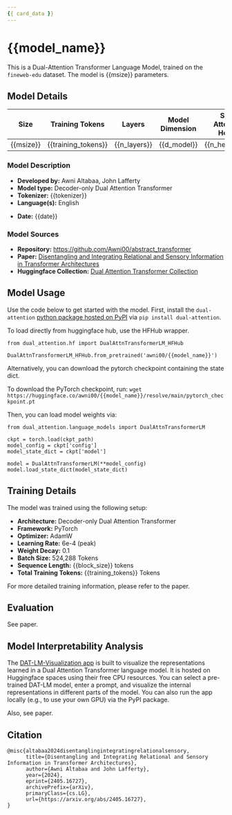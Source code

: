 ```yaml
---
{{ card_data }}
---
```


# {{model_name}}

<!-- Provide a quick summary of what the model is/does. -->

This is a Dual-Attention Transformer Language Model, trained on the `fineweb-edu` dataset. The model is {{msize}} parameters.


## Model Details

| Size | Training Tokens| Layers | Model Dimension | Self-Attention Heads | Relational Attention Heads | Relation Dimension | Context Length |
|--|--|--|--|--|--|--|--|
| {{msize}} | {{training_tokens}} | {{n_layers}}| {{d_model}} | {{n_heads_sa}} | {{n_heads_ra}} | {{rel_dim}} | {{block_size}} |


### Model Description

- **Developed by:** Awni Altabaa, John Lafferty
- **Model type:** Decoder-only Dual Attention Transformer
- **Tokenizer:** {{tokenizer}}
- **Language(s):** English
<!-- - **License:** MIT -->
<!-- - **Contact:** awni.altabaa@yale.edu -->
- **Date:** {{date}}

### Model Sources

- **Repository:** https://github.com/Awni00/abstract_transformer
- **Paper:** [Disentangling and Integrating Relational and Sensory Information in Transformer Architectures](https://arxiv.org/abs/2405.16727)
- **Huggingface Collection:** [Dual Attention Transformer Collection](https://huggingface.co/collections/awni00/dual-attention-transformer-66c23425a545b0cefe4b9489)


## Model Usage

Use the code below to get started with the model. First, install the `dual-attention` [python package hosted on PyPI](https://pypi.org/project/dual-attention/) via `pip install dual-attention`.

To load directly from huggingface hub, use the HFHub wrapper.
```
from dual_attention.hf import DualAttnTransformerLM_HFHub

DualAttnTransformerLM_HFHub.from_pretrained('awni00/{{model_name}}')
```

Alternatively, you can download the pytorch checkpoint containing the state dict.

To download the PyTorch checkpoint, run:
```wget https://huggingface.co/awni00/{{model_name}}/resolve/main/pytorch_checkpoint.pt```

Then, you can load model weights via:
```
from dual_attention.language_models import DualAttnTransformerLM

ckpt = torch.load(ckpt_path)
model_config = ckpt['config']
model_state_dict = ckpt['model']

model = DualAttnTransformerLM(**model_config)
model.load_state_dict(model_state_dict)
```

## Training Details

The model was trained using the following setup:
- **Architecture:** Decoder-only Dual Attention Transformer 
- **Framework:** PyTorch
- **Optimizer:** AdamW
- **Learning Rate:** 6e-4 (peak)
- **Weight Decay:** 0.1
- **Batch Size:** 524,288 Tokens
- **Sequence Length:** {{block_size}} tokens
- **Total Training Tokens:** {{training_tokens}} Tokens

For more detailed training information, please refer to the paper.

## Evaluation

See paper.


## Model Interpretability Analysis

The [DAT-LM-Visualization app](https://huggingface.co/spaces/awni00/DAT-LM-Visualization/) is built to visualize the representations learned in a Dual Attention Transformer language model. It is hosted on Huggingface spaces using their free CPU resources. You can select a pre-trained DAT-LM model, enter a prompt, and visualize the internal representations in different parts of the model. You can also run the app locally (e.g., to use your own GPU) via the PyPI package.

Also, see paper.

## Citation

```
@misc{altabaa2024disentanglingintegratingrelationalsensory,
      title={Disentangling and Integrating Relational and Sensory Information in Transformer Architectures}, 
      author={Awni Altabaa and John Lafferty},
      year={2024},
      eprint={2405.16727},
      archivePrefix={arXiv},
      primaryClass={cs.LG},
      url={https://arxiv.org/abs/2405.16727},
}
```